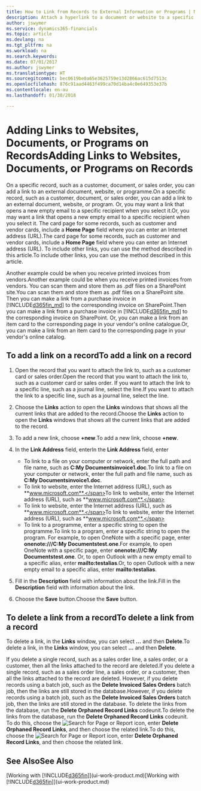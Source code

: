 ```yaml
---
title: How to Link from Records to External Information or Programs | Microsoft Docs
description: Attach a hyperlink to a document or website to a specific record, such as a customer or document.
author: jswymer
ms.service: dynamics365-financials
ms.topic: article
ms.devlang: na
ms.tgt_pltfrm: na
ms.workload: na
ms.search.keywords: 
ms.date: 07/01/2017
ms.author: jswymer
ms.translationtype: HT
ms.sourcegitcommit: bec0619be0a65e3625759e13d2866ac615d7513c
ms.openlocfilehash: 876c91aad4463f499ca70d14ba4c0e649353e37b
ms.contentlocale: en-au
ms.lasthandoff: 01/30/2018

---
```

# <a name="adding-links-to-websites-documents-or-programs-on-records"></a><span data-ttu-id="3c856-103">Adding Links to Websites, Documents, or Programs on Records</span><span class="sxs-lookup"><span data-stu-id="3c856-103">Adding Links to Websites, Documents, or Programs on Records</span></span>
<span data-ttu-id="3c856-104">On a specific record, such as a customer, document, or sales order, you can add a link to an external document, website, or programme.</span><span class="sxs-lookup"><span data-stu-id="3c856-104">On a specific record, such as a customer, document, or sales order, you can add a link to an external document, website, or program.</span></span> <span data-ttu-id="3c856-105">Or, you may want a link that opens a new empty email to a specific recipient when you select it.</span><span class="sxs-lookup"><span data-stu-id="3c856-105">Or, you may want a link that opens a new empty email to a specific recipient when you select it.</span></span> <span data-ttu-id="3c856-106">The card page for some records, such as customer and vendor cards, include a **Home Page** field where you can enter an Internet address (URL).</span><span class="sxs-lookup"><span data-stu-id="3c856-106">The card page for some records, such as customer and vendor cards, include a **Home Page** field where you can enter an Internet address (URL).</span></span> <span data-ttu-id="3c856-107">To include other links, you can use the method described in this article.</span><span class="sxs-lookup"><span data-stu-id="3c856-107">To include other links, you can use the method described in this article.</span></span>

<span data-ttu-id="3c856-108">Another example could be when you receive printed invoices from vendors.</span><span class="sxs-lookup"><span data-stu-id="3c856-108">Another example could be when you receive printed invoices from vendors.</span></span> <span data-ttu-id="3c856-109">You can scan them and store them as .pdf files on a SharePoint site.</span><span class="sxs-lookup"><span data-stu-id="3c856-109">You can scan them and store them as .pdf files on a SharePoint site.</span></span> <span data-ttu-id="3c856-110">Then you can make a link from a purchase invoice in [!INCLUDE[d365fin_md](includes/d365fin_md.md)] to the corresponding invoice on  SharePoint.</span><span class="sxs-lookup"><span data-stu-id="3c856-110">Then you can make a link from a purchase invoice in [!INCLUDE[d365fin_md](includes/d365fin_md.md)] to the corresponding invoice on  SharePoint.</span></span> <span data-ttu-id="3c856-111">Or, you can make a link from an item card to the corresponding page in your vendor's online catalogue.</span><span class="sxs-lookup"><span data-stu-id="3c856-111">Or, you can make a link from an item card to the corresponding page in your vendor's online catalog.</span></span>

## <a name="to-add-a-link-on-a-record"></a><span data-ttu-id="3c856-112">To add a link on a record</span><span class="sxs-lookup"><span data-stu-id="3c856-112">To add a link on a record</span></span>   

1.  <span data-ttu-id="3c856-113">Open the record that you want to attach the link to, such as a customer card or sales order.</span><span class="sxs-lookup"><span data-stu-id="3c856-113">Open the record that you want to attach the link to, such as a customer card or sales order.</span></span> <span data-ttu-id="3c856-114">If you want to attach the link to a specific line, such as a journal line, select the line.</span><span class="sxs-lookup"><span data-stu-id="3c856-114">If you want to attach the link to a specific line, such as a journal line, select the line.</span></span>  

2.  <span data-ttu-id="3c856-115">Choose the **Links** action to open the **Links** windows that shows all the current links that are added to the record.</span><span class="sxs-lookup"><span data-stu-id="3c856-115">Choose the **Links** action to open the **Links** windows that shows all the current links that are added to the record.</span></span>

3. <span data-ttu-id="3c856-116">To add a new link, choose **+new**.</span><span class="sxs-lookup"><span data-stu-id="3c856-116">To add a new link, choose **+new**.</span></span>

4.  <span data-ttu-id="3c856-117">In the **Link Address** field, enter</span><span class="sxs-lookup"><span data-stu-id="3c856-117">In the **Link Address** field, enter</span></span>

    -   <span data-ttu-id="3c856-118">To link to a file on your computer or network, enter the full path and file name, such as  **C:My Documentsinvoice1.doc**.</span><span class="sxs-lookup"><span data-stu-id="3c856-118">To link to a file on your computer or network, enter the full path and file name, such as  **C:My Documentsinvoice1.doc**.</span></span>
    -   <span data-ttu-id="3c856-119">To link to website, enter the Internet address (URL), such as **www.microsoft.com**.</span><span class="sxs-lookup"><span data-stu-id="3c856-119">To link to website, enter the Internet address (URL), such as **www.microsoft.com**.</span></span>
    -   <span data-ttu-id="3c856-120">To link to website, enter the Internet address (URL), such as **www.microsoft.com**.</span><span class="sxs-lookup"><span data-stu-id="3c856-120">To link to website, enter the Internet address (URL), such as **www.microsoft.com**.</span></span>
    -   <span data-ttu-id="3c856-121">To link to a programme, enter a specific string to open the programme.</span><span class="sxs-lookup"><span data-stu-id="3c856-121">To link to a program, enter a specific string to open the program.</span></span> <span data-ttu-id="3c856-122">For example, to open OneNote with a specific page, enter **onenote:///C:My Documentstest.one**.</span><span class="sxs-lookup"><span data-stu-id="3c856-122">For example, to open OneNote with a specific page, enter **onenote:///C:My Documentstest.one**.</span></span> <span data-ttu-id="3c856-123">Or, to open Outlook with a new empty email to a specific alias, enter **mailto:testalias**.</span><span class="sxs-lookup"><span data-stu-id="3c856-123">Or, to open Outlook with a new empty email to a specific alias, enter **mailto:testalias**.</span></span>  

5.  <span data-ttu-id="3c856-124">Fill in the **Description** field with information about the link.</span><span class="sxs-lookup"><span data-stu-id="3c856-124">Fill in the **Description** field with information about the link.</span></span>  

6.  <span data-ttu-id="3c856-125">Choose the **Save** button.</span><span class="sxs-lookup"><span data-stu-id="3c856-125">Choose the **Save** button.</span></span>  

## <a name="to-delete-a-link-from-a-record"></a><span data-ttu-id="3c856-126">To delete a link from a record</span><span class="sxs-lookup"><span data-stu-id="3c856-126">To delete a link from a record</span></span>  

<span data-ttu-id="3c856-127">To delete a link, in the **Links** window, you can select **...** and then **Delete**.</span><span class="sxs-lookup"><span data-stu-id="3c856-127">To delete a link, in the **Links** window, you can select **...** and then **Delete**.</span></span>

<span data-ttu-id="3c856-128">If you delete a single record, such as a sales order line, a sales order, or a customer, then all the links attached to the record are deleted.</span><span class="sxs-lookup"><span data-stu-id="3c856-128">If you delete a single record, such as a sales order line, a sales order, or a customer, then all the links attached to the record are deleted.</span></span> <span data-ttu-id="3c856-129">However, if you delete records using a batch job, such as the **Delete Invoiced Sales Orders** batch job, then the links are still stored in the database.</span><span class="sxs-lookup"><span data-stu-id="3c856-129">However, if you delete records using a batch job, such as the **Delete Invoiced Sales Orders** batch job, then the links are still stored in the database.</span></span> <span data-ttu-id="3c856-130">To delete the links from the database, run the **Delete Orphaned Record Links** codeunit.</span><span class="sxs-lookup"><span data-stu-id="3c856-130">To delete the links from the database, run the **Delete Orphaned Record Links** codeunit.</span></span> <span data-ttu-id="3c856-131">To do this, choose the ![Search for Page or Report](media/ui-search/search_small.png "Search for Page or Report icon") icon, enter **Delete Orphaned Record Links**, and then choose the related link.</span><span class="sxs-lookup"><span data-stu-id="3c856-131">To do this, choose the ![Search for Page or Report](media/ui-search/search_small.png "Search for Page or Report icon") icon, enter **Delete Orphaned Record Links**, and then choose the related link.</span></span>   

<!-- ### To run delete orphaned record links  

1.  Choose the ![Search for Page or Report](media/ui-search/search_small.png "Search for Page or Report icon") icon, enter **Data Deletion**, and then choose the related link.  

2.  On the **Data Deletion** page, choose **Tasks**, and then choose **Delete Orphaned Record Links**.  -->

## <a name="see-also"></a><span data-ttu-id="3c856-132">See Also</span><span class="sxs-lookup"><span data-stu-id="3c856-132">See Also</span></span>  
<span data-ttu-id="3c856-133">[Working with [!INCLUDE[d365fin](includes/d365fin_md.md)]](ui-work-product.md)</span><span class="sxs-lookup"><span data-stu-id="3c856-133">[Working with [!INCLUDE[d365fin](includes/d365fin_md.md)]](ui-work-product.md)</span></span>  

